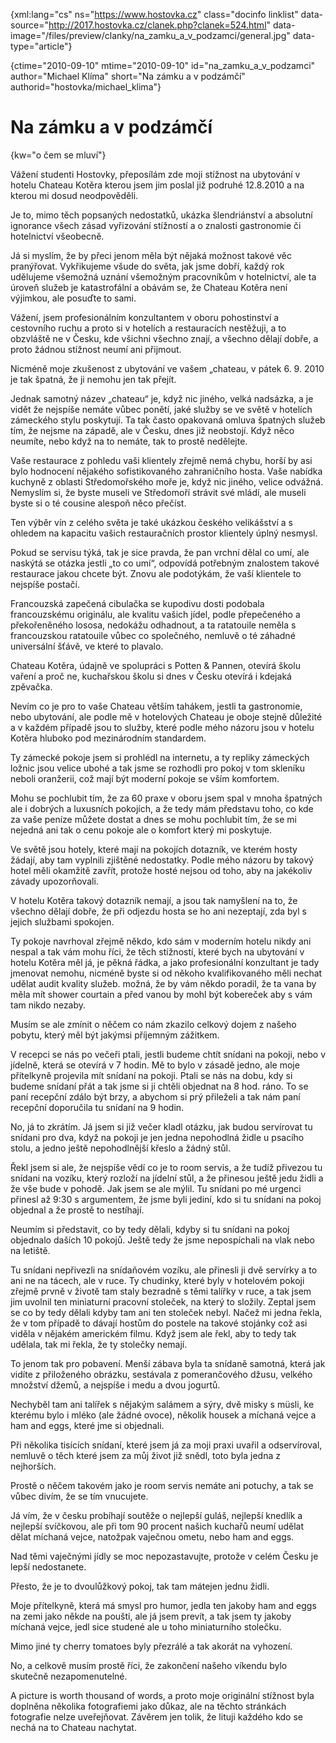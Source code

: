 
{xml:lang="cs" ns="https://www.hostovka.cz" class="docinfo linklist" data-source="http://2017.hostovka.cz/clanek.php?clanek=524.html" data-image="/files/preview/clanky/na\_zamku\_a\_v\_podzamci/general.jpg" data-type="article"}

{ctime="2010-09-10" mtime="2010-09-10" id="na\_zamku\_a\_v\_podzamci" author="Michael Klíma" short="Na zámku a v podzámčí" authorid="hostovka/michael_klima"}

# Na zámku a v podzámčí

<!-- generated attribute kw by user_udpatekw.sh on 2019-04-16, do not edit -->

{kw="o čem se mluví"}

Vážení studenti Hostovky, přeposílám zde moji stížnost na ubytování v hotelu Chateau Kotěra kterou jsem jim poslal již podruhé 12.8.2010 a na kterou mi dosud neodpověděli.

Je to, mimo těch popsaných nedostatků, ukázka šlendriánství a absolutní ignorance všech zásad vyřizování stížností a o znalosti gastronomie či hotelnictví všeobecně.

Já si myslím, že by přeci jenom měla být nějaká možnost takové věc pranýřovat. Vykřikujeme všude do světa, jak jsme dobří, každý rok udělujeme všemožná uznání všemožným pracovníkům v hotelnictví, ale ta úroveň služeb je katastrofální a obávám se, že Chateau Kotěra není výjimkou, ale posuďte to sami.

Vážení, jsem profesionálním konzultantem v oboru pohostinství a cestovního ruchu a proto si v hotelích a restauracích nestěžuji, a to obzvláště ne v Česku, kde všichni všechno znají, a všechno dělají dobře, a proto žádnou stížnost neumí ani přijmout.

Nicméně moje zkušenost z ubytování ve vašem „chateau, v pátek 6. 9. 2010 je tak špatná, že ji nemohu jen tak přejít.

Jednak samotný název „chateau“ je, když nic jiného, velká nadsázka, a je vidět že nejspíše nemáte vůbec ponětí, jaké služby se ve světě v hotelích zámeckého stylu poskytují. Ta tak často opakovaná omluva špatných služeb tím, že nejsme na západě, ale v Česku, dnes již neobstojí. Když něco neumíte, nebo když na to nemáte, tak to prostě nedělejte.

Vaše restaurace z pohledu vaši klientely zřejmě nemá chybu, horší by asi bylo hodnocení nějakého sofistikovaného zahraničního hosta. Vaše nabídka kuchyně z oblasti Středomořského moře je, když nic jiného, velice odvážná. Nemyslím si, že byste museli ve Středomoří strávit své mládí, ale museli byste si o té cousine alespoň něco přečíst.

Ten výběr vín z celého světa je také ukázkou českého velikášství a s ohledem na kapacitu vašich restauračních prostor klientely úplný nesmysl.

Pokud se servisu týká, tak je sice pravda, že pan vrchní dělal co umí, ale naskýtá se otázka jestli „to co umí“, odpovídá potřebným znalostem takové restaurace jakou chcete být. Znovu ale podotýkám, že vaší klientele to nejspíše postačí.

Francouzská zapečená cibulačka se kupodivu dosti podobala francouzskému originálu, ale kvalitu vašich jídel, podle přepečeného a překořeněného lososa, nedokážu odhadnout, a ta ratatouile neměla s francouzskou ratatouile vůbec co společného, nemluvě o té záhadné universální šťávě, ve které to plavalo.

Chateau Kotěra, údajně ve spolupráci s Potten & Pannen, otevírá školu vaření a proč ne, kuchařskou školu si dnes v Česku otevírá i kdejaká zpěvačka. 

Nevím co je pro to vaše Chateau větším tahákem, jestli ta gastronomie, nebo ubytování, ale podle mě v hotelových Chateau je oboje stejně důležité a v každém případě jsou to služby, které podle mého názoru jsou v hotelu Kotěra hluboko pod mezinárodním standardem.

Ty zámecké pokoje jsem si prohlédl na internetu, a ty repliky zámeckých ložnic jsou velice ubohé a tak jsme se rozhodli pro pokoj v tom skleníku neboli oranžerii, což mají být moderní pokoje se vším komfortem.

Mohu se pochlubit tím, že za 60 praxe v oboru jsem spal v mnoha špatných ale i dobrých a luxusních pokojích, a že tedy mám představu toho, co kde za vaše peníze můžete dostat a dnes se mohu pochlubit tím, že se mi nejedná ani tak o cenu pokoje ale o komfort který mi poskytuje.

Ve světě jsou hotely, které mají na pokojích dotazník, ve kterém hosty žádají, aby tam vyplnili zjištěné nedostatky. Podle mého názoru by takový hotel měli okamžitě zavřít, protože hosté nejsou od toho, aby na jakékoliv závady upozorňovali.

V hotelu Kotěra takový dotazník nemají, a jsou tak namyšlení na to, že všechno dělají dobře, že při odjezdu hosta se ho ani nezeptají, zda byl s jejich službami spokojen.

Ty pokoje navrhoval zřejmě někdo, kdo sám v moderním hotelu nikdy ani nespal a tak vám mohu říci, že těch stížností, které bych na ubytování v hotelu Kotěra měl já, je pěkná řádka, a jako profesionální konzultant je tady jmenovat nemohu, nicméně byste si od někoho kvalifikovaného měli nechat udělat audit kvality služeb. možná, že by vám někdo poradil, že ta vana by měla mít shower courtain a před vanou by mohl být kobereček aby s vám tam nikdo nezaby.

Musím se ale zmínit o něčem co nám zkazilo celkový dojem z našeho pobytu, který měl být jakýmsi příjemným zážitkem.

V recepci se nás po večeři ptali, jestli budeme chtít snídani na pokoji, nebo v jídelně, která se otevírá v 7 hodin. Mě to bylo v zásadě jedno, ale moje přítelkyně projevila mít snídaní na pokoji. Ptali se nás na dobu, kdy si budeme snídaní přát a tak jsme si ji chtěli objednat na 8 hod. ráno. To se paní recepční zdálo být brzy, a abychom si prý přileželi a tak nám paní recepční doporučila tu snídaní na 9 hodin.

No, já to zkrátím. Já jsem si již večer kladl otázku, jak budou servírovat tu snídani pro dva, když na pokoji je jen jedna nepohodlná židle u psacího stolu, a jedno ještě nepohodlnější křeslo a žádný stůl.

Řekl jsem si ale, že nejspíše vědí co je to room servis, a že tudíž přivezou tu snídani na vozíku, který rozloží na jídelní stůl, a že přinesou ještě jedu židli a že vše bude v pohodě. Jak jsem se ale mýlil. Tu snídani po mé urgenci přinesl až 9:30 s argumentem, že jsme byli jediní, kdo si tu snídani na pokoj objednal a že prostě to nestíhají. 

Neumím si představit, co by tedy dělali, kdyby si tu snídani na pokoj objednalo daších 10 pokojů. Ještě tedy že jsme nepospíchali na vlak nebo na letiště.

Tu snídani nepřivezli na snídaňovém vozíku, ale přinesli ji dvě servírky a to ani ne na tácech, ale v ruce. Ty chudinky, které byly v hotelovém pokoji zřejmě prvně v životě tam staly bezradně s těmi talířky v ruce, a tak jsem jim uvolnil ten miniaturní pracovní stoleček, na který to složily. Zeptal jsem se co by tedy dělali kdyby tam ani ten stoleček nebyl. Načež mi jedna řekla, že v tom případě to dávají hostům do postele na takové stojánky což asi viděla v nějakém americkém filmu. Když jsem ale řekl, aby to tedy tak udělala, tak mi řekla, že ty stolečky nemají.

To jenom tak pro pobavení. Menší zábava byla ta snídaně samotná, která jak vidíte z přiloženého obrázku, sestávala z pomerančového džusu, velkého množství džemů, a nejspíše i medu a dvou jogurtů.

Nechyběl tam ani talířek s nějakým salámem a sýry, dvě misky s müsli, ke kterému bylo i mléko (ale žádné ovoce), několik housek a míchaná vejce a ham and eggs, které jme si objednali.

Při několika tisících snídaní, které jsem já za moji praxi uvařil a odservíroval, nemluvě o těch které jsem za můj život již snědl, toto byla jedna z nejhorších.

Prostě o něčem takovém jako je room servis nemáte ani potuchy, a tak se vůbec divím, že se tím vnucujete.

Já vím, že v česku probíhají soutěže o nejlepší guláš, nejlepší knedlík a nejlepší svíčkovou, ale při tom 90 procent našich kuchařů neumí udělat dělat míchaná vejce, natožpak vaječnou ometu, nebo ham and eggs.

Nad těmi vaječnými jídly se moc nepozastavujte, protože v celém Česku je lepší nedostanete.

Přesto, že je to dvoulůžkový pokoj, tak tam mátejen jednu židli.

Moje přítelkyně, která má smysl pro humor, jedla ten jakoby ham and eggs na zemi jako někde na poušti, ale já jsem prevít, a tak jsem ty jakoby míchaná vejce, jedl sice studené ale u toho miniaturního stolečku.

Mimo jiné ty cherry tomatoes byly přezrálé a tak akorát na vyhození.

No, a celkově musím prostě říci, že zakončení našeho víkendu bylo skutečně nezapomenutelné.

A picture is worth thousand of words, a proto moje originální stížnost byla doplněna několika fotografiemi jako důkaz, ale na těchto stránkách fotografie nelze uveřejňovat. Závěrem jen tolik, že lituji každého kdo se nechá na to Chateau nachytat.

